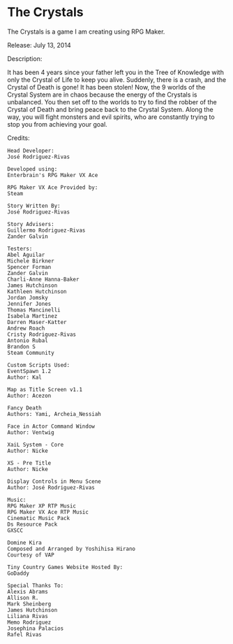 The Crystals
============

The Crystals is a game I am creating using RPG Maker.

Release: July 13, 2014

Description:

It has been 4 years since your father left you in the Tree of Knowledge with only the Crystal of Life to keep you alive. Suddenly, there is a crash, and the Crystal of Death is gone! It has been stolen! Now, the 9 worlds of the Crystal System are in chaos because the energy of the Crystals is unbalanced. You then set off to the worlds to try to find the robber of the Crystal of Death and bring peace back to the Crystal System. Along the way, you will fight monsters and evil spirits, who are constantly trying to stop you from achieving your goal.

Credits:

	Head Developer:
	José Rodriguez-Rivas

	Developed using:
	Enterbrain's RPG Maker VX Ace

	RPG Maker VX Ace Provided by:
	Steam

	Story Written By:
	José Rodriguez-Rivas

	Story Advisers:
	Guillermo Rodriguez-Rivas
	Zander Galvin

	Testers:
	Abel Aguilar
	Michele Birkner
	Spencer Forman
	Zander Galvin
	Charli-Anne Hanna-Baker
	James Hutchinson
	Kathleen Hutchinson
	Jordan Jomsky
	Jennifer Jones
	Thomas Mancinelli
	Isabela Martinez
	Darren Maser-Katter
	Andrew Roach
	Cristy Rodriguez-Rivas
	Antonio Rubal
	Brandon S
	Steam Community

	Custom Scripts Used:
	EventSpawn 1.2 
	Author: Kal

	Map as Title Screen v1.1
	Author: Acezon

	Fancy Death
	Authors: Yami, Archeia_Nessiah

	Face in Actor Command Window
	Author: Ventwig

	XaiL System - Core
	Author: Nicke

	XS - Pre Title
	Author: Nicke
	
	Display Controls in Menu Scene
	Author: José Rodriguez-Rivas

	Music:
	RPG Maker XP RTP Music
	RPG Maker VX Ace RTP Music
	Cinematic Music Pack 
	Ds Resource Pack
	GXSCC

	Domine Kira
	Composed and Arranged by Yoshihisa Hirano
	Courtesy of VAP

	Tiny Country Games Website Hosted By:
	GoDaddy

	Special Thanks To:
	Alexis Abrams
	Allison R.
	Mark Sheinberg
	James Hutchinson
	Liliana Rivas
	Memo Rodriguez
	Josephina Palacios
	Rafel Rivas